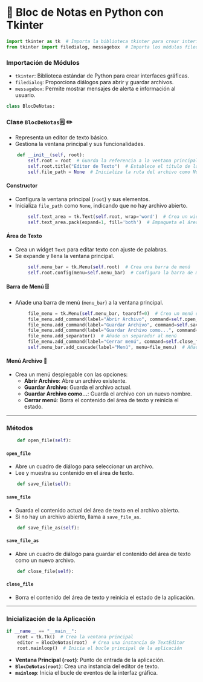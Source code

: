 
# 🐍 Bloc de Notas en Python con Tkinter

```python
import tkinter as tk  # Importa la biblioteca tkinter para crear interfaces gráficas
from tkinter import filedialog, messagebox  # Importa los módulos filedialog y messagebox de tkinter
```

### Importación de Módulos
- `tkinter`: Biblioteca estándar de Python para crear interfaces gráficas.
- `filedialog`: Proporciona diálogos para abrir y guardar archivos.
- `messagebox`: Permite mostrar mensajes de alerta e información al usuario.

```python
class BlocDeNotas:
```

### Clase `BlocDeNotas`🗒 ✏
- Representa un editor de texto básico.
- Gestiona la ventana principal y sus funcionalidades.

```python
    def __init__(self, root):
        self.root = root  # Guarda la referencia a la ventana principal
        self.root.title("Editor de Texto")  # Establece el título de la ventana principal
        self.file_path = None  # Inicializa la ruta del archivo como None
```

#### Constructor
- Configura la ventana principal (`root`) y sus elementos.
- Inicializa `file_path` como `None`, indicando que no hay archivo abierto.

```python
        self.text_area = tk.Text(self.root, wrap='word')  # Crea un widget de área de texto con ajuste de palabras
        self.text_area.pack(expand=1, fill='both')  # Empaqueta el área de texto para que se expanda y llene la ventana
```

#### Área de Texto
- Crea un widget `Text` para editar texto con ajuste de palabras.
- Se expande y llena la ventana principal.

```python
        self.menu_bar = tk.Menu(self.root)  # Crea una barra de menú
        self.root.config(menu=self.menu_bar)  # Configura la barra de menú en la ventana principal
```

#### Barra de Menú 🗄
- Añade una barra de menú (`menu_bar`) a la ventana principal.

```python
        file_menu = tk.Menu(self.menu_bar, tearoff=0)  # Crea un menú desplegable sin opción de separar
        file_menu.add_command(label="Abrir Archivo", command=self.open_file)  # Añade el comando "Abrir" al menú
        file_menu.add_command(label="Guardar Archivo", command=self.save_file)  # Añade el comando "Guardar" al menú
        file_menu.add_command(label="Guardar Archivo como...", command=self.save_file_as)  # Añade el comando "Guardar como..." al menú
        file_menu.add_separator()  # Añade un separador al menú
        file_menu.add_command(label="Cerrar menú", command=self.close_file)  # Añade el comando "Cerrar" al menú
        self.menu_bar.add_cascade(label="Menú", menu=file_menu)  # Añade el menú desplegable a la barra de menú
```

#### Menú Archivo 📁
- Crea un menú desplegable con las opciones:
  - **Abrir Archivo**: Abre un archivo existente.
  - **Guardar Archivo**: Guarda el archivo actual.
  - **Guardar Archivo como...**: Guarda el archivo con un nuevo nombre.
  - **Cerrar menú**: Borra el contenido del área de texto y reinicia el estado.

---

### Métodos

```python
    def open_file(self):
```

#### `open_file`
- Abre un cuadro de diálogo para seleccionar un archivo.
- Lee y muestra su contenido en el área de texto.

```python
    def save_file(self):
```

#### `save_file`
- Guarda el contenido actual del área de texto en el archivo abierto.
- Si no hay un archivo abierto, llama a `save_file_as`.

```python
    def save_file_as(self):
```

#### `save_file_as`
- Abre un cuadro de diálogo para guardar el contenido del área de texto como un nuevo archivo.

```python
    def close_file(self):
```

#### `close_file`
- Borra el contenido del área de texto y reinicia el estado de la aplicación.

---

### Inicialización de la Aplicación

```python
if __name__ == "__main__":
    root = tk.Tk()  # Crea la ventana principal
    editor = BlocDeNotas(root)  # Crea una instancia de TextEditor
    root.mainloop()  # Inicia el bucle principal de la aplicación
```

- **Ventana Principal (`root`)**: Punto de entrada de la aplicación.
- **`BlocDeNotas(root)`**: Crea una instancia del editor de texto.
- **`mainloop`**: Inicia el bucle de eventos de la interfaz gráfica.
